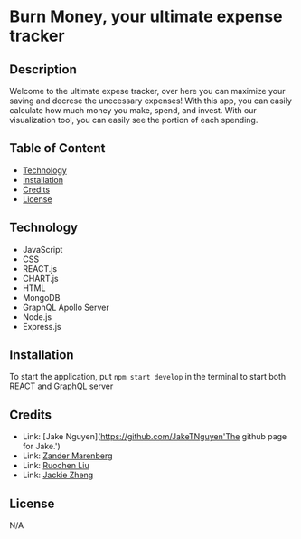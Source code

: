 # Burn Money, your ultimate expense tracker

## Description
Welcome to the ultimate expese tracker, over here you can maximize your saving and decrese the unecessary expenses! With this app, you can easily calculate how much money you make, spend, and invest. With our visualization tool, you can easily see the portion of each spending. 


## Table of Content 
- [Technology](#technologies)
- [Installation](#installation)
- [Credits](#credits)
- [License](#license)

## Technology
* JavaScript 
* CSS
* REACT.js
* CHART.js
* HTML
* MongoDB
* GraphQL Apollo Server
* Node.js
* Express.js

## Installation
To start the application, put ``` npm start develop ``` in the terminal to start both REACT and GraphQL server

## Credits
- Link: [Jake Nguyen](https://github.com/JakeTNguyen'The github page for Jake.')
- Link: [Zander Marenberg]( https://github.com/Zander-M75 'The github page for Zander.')
- Link: [Ruochen Liu](https://github.com/mason66xue 'The github page for Ruochen.')
- Link: [Jackie Zheng]( https://github.com/jackiezheng1998 'The github page for Jackie.')

## License
N/A
